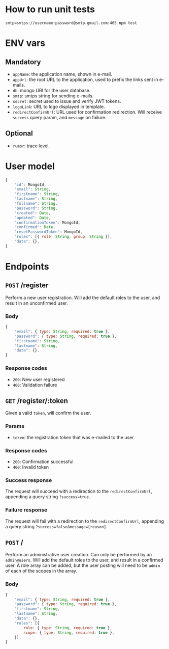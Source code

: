 # How to run unit tests

```
smtp=smtps://username:password@smtp.gmail.com:465 npm test
```

# ENV vars

## Mandatory

- `appName`: the application name, shown in e-mail.
- `appUrl`: the root URL to the application, used to prefix the links sent in e-mails.
- `db`: mongo URI for the user database.
- `smtp`: smtps string for sending e-mails.
- `secret`: secret used to issue and verify JWT tokens.
- `logoLink`: URL to logo displayed in template.
- `redirectConfirmUrl`: URL used for confirmation redirection. Will receive `success` query param, and `message` on failure.

## Optional

- `rumor`: trace level.

# User model

```javascript
{
	"id": MongoId,
	"email": String,
	"firstname": String,
	"lastname": String,
	"fullname": String,
	"password": String,
	"created": Date,
	"updated": Date,
	"confirmationToken": MongoId,
	"confirmed": Date,
	"resetPasswordToken": MongoId,
	"roles": [{ role: String, group: String }],
	"data": {},
}
```

# Endpoints

## `POST` /register

Perform a new user registration. Will add the default roles to the user, and result in an unconfirmed user.

### Body

```javascript
{
	"email": { type: String, required: true },
	"password": { type: String, required: true },
	"firstname": String,
	"lastname": String,
	"data": {},
}
```

### Response codes

- `200`: New user registered
- `400`: Validation failure

## `GET` /register/:token

Given a valid `token`, will confirm the user.

### Params

- `token`: the registration token that was e-mailed to the user.

### Response codes

- `200`: Confirmation successful
- `400`: Invalid token

### Success response

The request will succeed with a redirection to the `redirectConfirmUrl`, appending a query string `?success=true`.

### Failure response

The request will fail with a redirection to the `redirectConfirmUrl`, appending a query string `?success=false&message=[reason]`.

## `POST` /

Perform an administrative user creation. Can only be performed by an `admin@users`. Will add the default roles to the user, and result in a confirmed user. A role array can be added, but the user posting will need to be `admin` of each of the scopes in the array.

### Body

```javascript
{
	"email": { type: String, required: true },
	"password": { type: String, required: true },
	"firstname": String,
	"lastname": String,
	"data": {},
	"roles": [{
		role: { type: String, required: true },
		scope: { type: String, required: true },
	}],
}
```